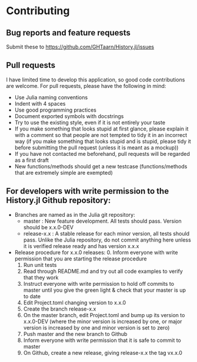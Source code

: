 # Contributing

## Bug reports and feature requests

Submit these to https://github.com/GHTaarn/History.jl/issues

## Pull requests

I have limited time to develop this application, so good code contributions are welcome.
For pull requests, please have the following in mind:

 - Use Julia naming conventions
 - Indent with 4 spaces
 - Use good programming practices
 - Document exported symbols with docstrings
 - Try to use the existing style, even if it is not entirely your taste
 - If you make something that looks stupid at first glance, please explain it with a comment so that people are not tempted to tidy it in an incorrect way (if you make something that looks stupid and is stupid, please tidy it before submitting the pull request (unless it is meant as a mockup))
 - If you have not contacted me beforehand, pull requests will be regarded as a first draft
 - New functions/methods should get a new testcase (functions/methods that are extremely simple are exempted)

## For developers with write permission to the History.jl Github repository:

 - Branches are named as in the Julia git repository:
      - master : New feature development. All tests should pass. Version should be x.x.0-DEV
      - release-x.x : A stable release for each minor version, all tests should pass. Unlike the Julia repository, do not commit anything here unless it is verified release ready and has version x.x.x
 - Release procedure for x.x.0 releases:
   0. Inform everyone with write permission that you are starting the release procedure
   1. Run unit tests
   2. Read through README.md and try out all code examples to verify that they work
   3. Instruct everyone with write permission to hold off commits to master until you give the green light & check that your master is up to date
   4. Edit Project.toml changing version to x.x.0
   5. Create the branch release-x.x
   6. On the master branch, edit Project.toml and bump up its version to x.x.0-DEV (where the minor version is increased by one, or major version is increased by one and minor version is set to zero)
   7. Push master and the new branch to Github
   8. Inform everyone with write permission that it is safe to commit to master
   9. On Github, create a new release, giving release-x.x the tag vx.x.0

